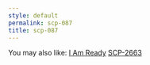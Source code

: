 ```yaml
---
style: default
permalink: scp-087
title: scp-087
---
```

You may also like:
[I Am Ready](http://scp-wiki.net/i-am-ready)
[SCP-2663](http://scp-wiki.net/scp-2663)